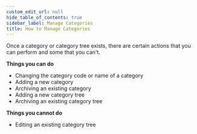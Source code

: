 ```yaml
---
custom_edit_url: null
hide_table_of_contents: true
sidebar_label: Manage Categories
title: How to Manage Categories
---
```


Once a category or category tree exists, there are certain actions that you can perform and some that you can't.

**Things you can do**

* Changing the category code or name of a category
* Adding a new category
* Archiving an existing category
* Adding a new category tree
* Archiving an existing category tree

**Things you cannot do**

* Editing an existing category tree 